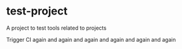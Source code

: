 # test-project
A project to test tools related to projects

Trigger CI again and again and again and again and again and again
